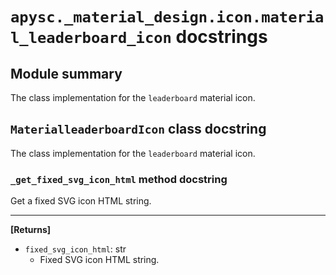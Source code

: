 # `apysc._material_design.icon.material_leaderboard_icon` docstrings

## Module summary

The class implementation for the `leaderboard` material icon.

## `MaterialleaderboardIcon` class docstring

The class implementation for the `leaderboard` material icon.

### `_get_fixed_svg_icon_html` method docstring

Get a fixed SVG icon HTML string.<hr>

**[Returns]**

- `fixed_svg_icon_html`: str
  - Fixed SVG icon HTML string.